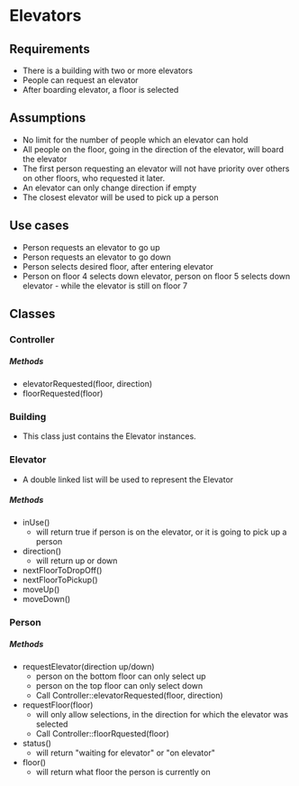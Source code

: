 # Elevators

## Requirements
* There is a building with two or more elevators
* People can request an elevator
* After boarding elevator, a floor is selected

## Assumptions
* No limit for the number of people which an elevator can hold
* All people on the floor, going in the direction of the elevator, will board the elevator
* The first person requesting an elevator will not have priority over others on other floors, who requested it later.  
* An elevator can only change direction if empty
* The closest elevator will be used to pick up a person

## Use cases
* Person requests an elevator to go up
* Person requests an elevator to go down
* Person selects desired floor, after entering elevator
* Person on floor 4 selects down elevator, person on floor 5 selects down elevator - while the elevator is still on floor 7

## Classes

### Controller

##### Methods
* elevatorRequested(floor, direction)
* floorRequested(floor)

### Building
* This class just contains the Elevator instances.

### Elevator
* A double linked list will be used to represent the Elevator

##### Methods
* inUse()
    * will return true if person is on the elevator, or it is going to pick up a person
* direction() 
    * will return up or down   
* nextFloorToDropOff()
* nextFloorToPickup()
* moveUp()
* moveDown()

### Person

##### Methods
* requestElevator(direction up/down)
    * person on the bottom floor can only select up
    * person on the top floor can only select down
    * Call Controller::elevatorRequested(floor, direction)
* requestFloor(floor)
    * will only allow selections, in the direction for which the elevator was selected
    * Call Controller::floorRquested(floor)
* status() 
     * will return "waiting for elevator" or "on elevator"
* floor() 
     * will return what floor the person is currently on
    
    
    